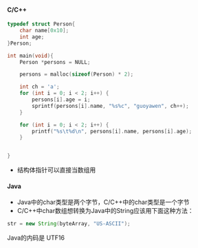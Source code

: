 #### C/C++
```c
typedef struct Person{
    char name[0x10];
    int age;
}Person;

int main(void){
    Person *persons = NULL;

    persons = malloc(sizeof(Person) * 2);

    int ch = 'a';
    for (int i = 0; i < 2; i++) {
        persons[i].age = i;
        sprintf(persons[i].name, "%s%c", "guoyawen", ch++);
    }

    for (int i = 0; i < 2; i++) {
        printf("%s\t%d\n", persons[i].name, persons[i].age);
    }


}
```
* 结构体指针可以直接当数组用

#### Java
* Java中的char类型是两个字节，C/C++中的char类型是一个字节
* C/C++中char数组想转换为Java中的String应该用下面这种方法：
```Java
str = new String(byteArray, "US-ASCII");
```
Java的内码是 UTF16
